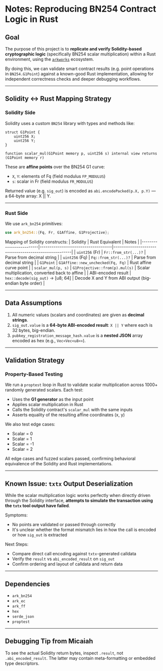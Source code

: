 # Notes: Reproducing BN254 Contract Logic in Rust

## Goal

The purpose of this project is to **replicate and verify Solidity-based cryptographic logic** (specifically BN254 scalar multiplication) within a Rust environment, using the [`arkworks`](https://github.com/arkworks-rs) ecosystem.

By doing this, we can validate smart contract results (e.g. point operations in `BN254.G1Point`) against a known-good Rust implementation, allowing for independent correctness checks and deeper debugging workflows.

---

## Solidity ↔ Rust Mapping Strategy

### Solidity Side

Solidity uses a custom `BN254` library with types and methods like:

```solidity
struct G1Point {
    uint256 X;
    uint256 Y;
}

function scalar_mul(G1Point memory p, uint256 s) internal view returns (G1Point memory r)
```

These are **affine points** over the BN254 G1 curve:
- `X`, `Y`: elements of Fq (field modulus `FP_MODULUS`)
- `s`: scalar in Fr (field modulus `FR_MODULUS`)

Returned value (e.g. `sig_out`) is encoded as `abi.encodePacked(p.X, p.Y)` — a 64-byte array: X || Y.

---

### Rust Side

We use `ark_bn254` primitives:

```rust
use ark_bn254::{Fq, Fr, G1Affine, G1Projective};
```

Mapping of Solidity constructs:
| Solidity                | Rust Equivalent                     | Notes                                                  |
|-------------------------|-------------------------------------|--------------------------------------------------------|
| `uint256` (Fr)          | `Fr::from_str(...)?`                | Parse from decimal string                              |
| `uint256` (Fq)          | `Fq::from_str(...)?`                | Parse from decimal string                              |
| `G1Point`               | `G1Affine::new_unchecked(Fq, Fq)`   | Rust affine curve point                                |
| `scalar_mul(p, s)`      | `G1Projective::from(p).mul(s)`      | Scalar multiplication, converted back to affine        |
| ABI-encoded result      | `hex::decode(sig_out)` → [u8; 64]   | Decode X and Y from ABI output (big-endian byte order) |

---

## Data Assumptions

1. All numeric values (scalars and coordinates) are given as **decimal strings**.
2. `sig_out.value` is a **64-byte ABI-encoded result**: `X || Y` where each is 32 bytes, big-endian.
3. `pubkey_registration_message_hash.value` is a **nested JSON** array encoded as hex (e.g., `Vec<Vec<u8>>`).

---

## Validation Strategy

### Property-Based Testing

We run a `proptest` loop in Rust to validate scalar multiplication across 1000+ randomly generated scalars. Each test:
- Uses the **G1 generator** as the input point
- Applies scalar multiplication in Rust
- Calls the Solidity contract's `scalar_mul` with the same inputs
- Asserts equality of the resulting affine coordinates (x, y)

We also test edge cases:
- Scalar = 0
- Scalar = 1
- Scalar = -1
- Scalar = 2

All edge cases and fuzzed scalars passed, confirming behavioral equivalence of the Solidity and Rust implementations.

---

## Known Issue: `txtx` Output Deserialization

While the scalar multiplication logic works perfectly when directly driven through the Solidity interface, **attempts to simulate the transaction using the `txtx` tool output have failed**.

Symptoms:
- No points are validated or passed through correctly
- It's unclear whether the format mismatch lies in how the call is encoded or how `sig_out` is extracted

Next Steps:
- Compare direct call encoding against `txtx`-generated calldata
- Verify the `result` vs `abi_encoded_result` on `sig_out`
- Confirm ordering and layout of calldata and return data

---

## Dependencies

- `ark_bn254`
- `ark_ec`
- `ark_ff`
- `hex`
- `serde_json`
- `proptest`

---

## Debugging Tip from Micaiah

To see the actual Solidity return bytes, inspect `.result`, not `.abi_encoded_result`. The latter may contain meta-formatting or embedded type descriptors.
